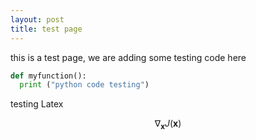 ```yaml
---
layout: post
title: test page
---
```

this is a test page, we are adding some testing code here

```python
def myfunction():
  print ("python code testing")
```

testing Latex

$$ \nabla_\boldsymbol{x} J(\boldsymbol{x}) $$

